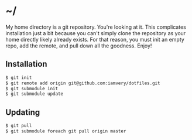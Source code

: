 # ~/

My home directory is a git repository. You're looking at it. This complicates installation just a bit because you can't simply clone the repository as your home directly likely already exists. For that reason, you must init an empty repo, add the remote, and pull down all the goodness. Enjoy!

## Installation

```bash
$ git init
$ git remote add origin git@github.com:iamvery/dotfiles.git
$ git submodule init
$ git submodule update
```

## Updating

```bash
$ git pull
$ git submodule foreach git pull origin master
```
